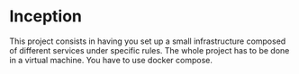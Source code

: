 # Inception
This project consists in having you set up a small infrastructure composed of different
services under specific rules. The whole project has to be done in a virtual machine. You
have to use docker compose.
